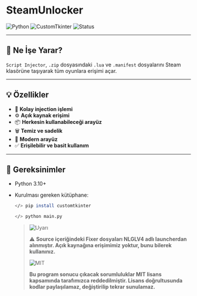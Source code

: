 # SteamUnlocker

![Python](https://img.shields.io/badge/Python-3.10%2B-green?logo=python&logoColor=limegreen)
![CustomTkinter](https://img.shields.io/badge/UI-CustomTkinter-09B5E3)
![Status](https://img.shields.io/badge/Durum-Aktif-brightgreen)

---

## 🎯 Ne İşe Yarar?

`Script Injector`, `.zip` dosyasındaki `.lua` ve `.manifest` dosyalarını Steam klasörüne taşıyarak tüm oyunlara erişimi açar.

---

## 💡 Özellikler

- 🔁 **Kolay injection işlemi**
- ⚙️ **Açık kaynak erişimi**
- 📦 **Herkesin kullanabileceği arayüz**
- 🗑️ **Temiz ve sadelik**
- 🌙 **Modern arayüz**
- ✅ **Erişilebilir ve basit kullanım**

---

## 🔧 Gereksinimler

- Python 3.10+
- Kurulması gereken kütüphane:
  
  ```bash
  </> pip install customtkinter

  ```

  ```bash
  </> python main.py

  ```

  > ![Uyarı](https://img.shields.io/badge/UYARI-DİKKAT-red?style=flat-square)  
  >  
  > ⚠️ **Source içeriğindeki Fixer dosyaları NLGLV4 adlı launcherdan alınmıştır. Açık kaynağına erişimimiz yoktur, bunu bilerek kullanınız.**  
  >  
  > ![MIT](https://img.shields.io/badge/license-MIT-blue.svg?style=for-the-badge)  
  >  
  > **Bu program sonucu çıkacak sorumluluklar MIT lisans kapsamında tarafımızca reddedilmiştir. Lisans doğrultusunda kodlar paylaşılamaz, değiştirilip tekrar sunulamaz.**

